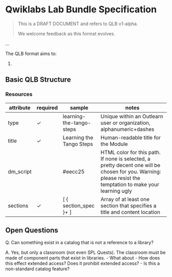# Qwiklabs Lab Bundle Specification

> This is a DRAFT DOCUMENT and refers to QLB v1-alpha.
>
> We welcome feedback as this format evolves.

...


The QLB format aims to:

1.



## Basic QLB Structure



### Resources

| attribute | required | sample | notes |
|-----------|----------|--------|-------|
| type | ✓ | learning-the-tango-steps | Unique within an Outlearn user or organization, alphanumeric+dashes |
| title | ✓ | Learning the Tango Steps | Human-readable title for the Module |
| dm_script |  | #eecc25 | HTML color for this path.  If none is selected, a pretty decent one will be chosen for you.  Warning: please resist the temptation to make your learning ugly |
| sections | ✓ | [ { section_spec }+ ] | Array of at least one section that specifies a title and content location |

## Open Questions

Q. Can something exist in a catalog that is not a reference to a library?

A. Yes, but only a classroom (not even SPL Quests). The classroom must be made
  of component parts that exist in libraries.
    - What about
    - How does this effect extended access? Does it prohibit extended access?
    - Is this a non-standard catalog feature?
